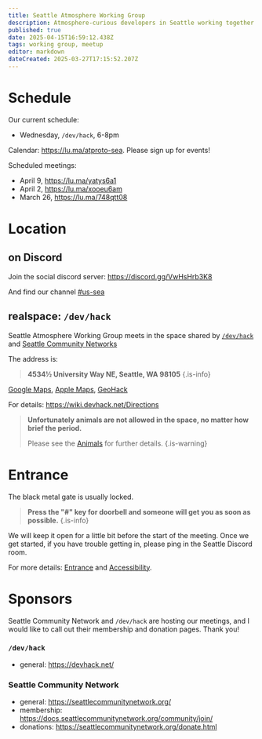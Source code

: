 ```yaml
---
title: Seattle Atmosphere Working Group
description: Atmosphere-curious developers in Seattle working together on interesting projects
published: true
date: 2025-04-15T16:59:12.438Z
tags: working group, meetup
editor: markdown
dateCreated: 2025-03-27T17:15:52.207Z
---
```


# Schedule
Our current schedule:

- Wednesday, `/dev/hack`, 6-8pm

Calendar: https://lu.ma/atproto-sea. Please sign up for events!

Scheduled meetings:
- April 9, https://lu.ma/yatys6a1
- April 2, https://lu.ma/xooeu6am
- March 26, https://lu.ma/748qtt08

# Location

## on Discord

Join the social discord server: https://discord.gg/VwHsHrb3K8

And find our channel [#us-sea](https://discord.com/channels/1347767186223136868/1353771383645143212)

## realspace: `/dev/hack`
Seattle Atmosphere Working Group meets in the space shared by [`/dev/hack`](https://devhack.net/) and [Seattle Community Networks](https://seattlecommunitynetwork.org/)

The address is:

> **4534½ University Way NE, Seattle, WA 98105**
{.is-info}

[Google Maps](https://maps.app.goo.gl/pq5vCRz4ToXz5Spe8), [Apple Maps](https://maps.apple.com/?address=4538%20University%20Way%20NE,%20Seattle,%20WA%20%2098105,%20United%20States&ll=47.662348,-122.313052&q=Marked%20Location), [GeoHack](https://geohack.toolforge.org/geohack.php?params=47_39_44_N_122_18_47_W)

For details: https://wiki.devhack.net/Directions

> **Unfortunately animals are not allowed in the space, no matter how brief the period.**
>
> Please see the [Animals](https://wiki.devhack.net/Animals) for further details.
{.is-warning}


# Entrance
The black metal gate is usually locked.

> **Press the "#" key for doorbell and someone will get you as soon as possible.**
{.is-info}

We will keep it open for a little bit before the start of the meeting. Once we get started, if you have trouble getting in, please ping in the Seattle Discord room.

For more details: [Entrance](https://wiki.devhack.net/Entrance) and [Accessibility](https://wiki.devhack.net/Accessibility).

# Sponsors

Seattle Community Network and `/dev/hack` are hosting our meetings, and I would like to call out their membership and donation pages. Thank you!

### `/dev/hack`
- general: https://devhack.net/

### Seattle Community Network
- general: https://seattlecommunitynetwork.org/
- membership: https://docs.seattlecommunitynetwork.org/community/join/
- donations: https://seattlecommunitynetwork.org/donate.html

